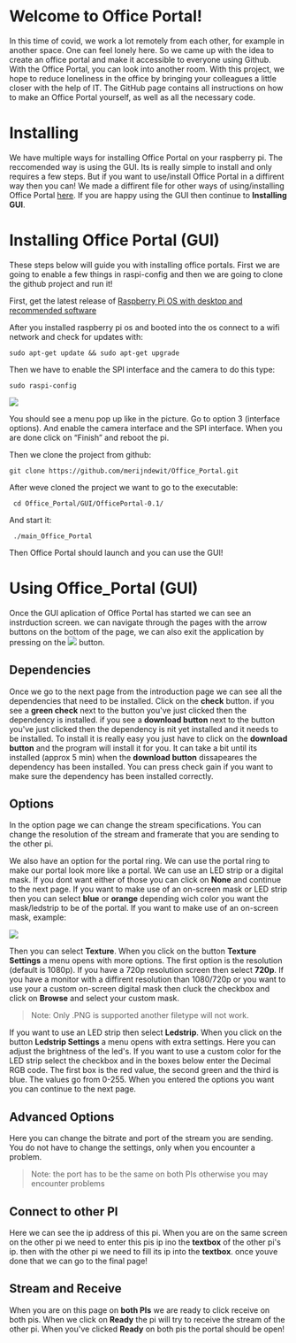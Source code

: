 # Welcome to Office Portal!

In this time of covid, we work a lot remotely from each other, for example in another space. One can feel lonely here. So we came up with the idea to create an office portal and make it accessible to everyone using Github. With the Office Portal, you can look into another room. With this project, we hope to reduce loneliness in the office by bringing your colleagues a little closer with the help of IT. The GitHub page contains all instructions on how to make an Office Portal yourself, as well as all the necessary code.

# Installing
We have multiple ways for installing Office Portal on your raspberry pi. The reccomended way is using the GUI. Its is really simple to install and only requires a few steps. But if you want to use/install Office Portal in a diffirent way then you can! We made a diffirent file for other ways of using/installing Office Portal [here](https://github.com/merijndewit/Office_Portal/blob/main/Other.md). If you are happy using the GUI then continue to **Installing GUI**. 

# Installing Office Portal (GUI)
These steps below will guide you with installing office portals. First we are going to enable a few things in raspi-config and then we are going to clone the github project and run it!

First, get the latest release of [Raspberry Pi OS with desktop and recommended software](https://www.raspberrypi.org/software/operating-systems/)

After you installed raspberry pi os and booted into the os connect to a wifi network and check for updates with:

  

	sudo apt-get update && sudo apt-get upgrade

  

Then we have to enable the SPI interface and the camera to do this type:

	sudo raspi-config
  
![](https://lh3.googleusercontent.com/N5ixPNQmhdGdpBPIRT9QnviQ9U4I8VzbxSc9oxz7mwE_Pi2Kz2-xPr5xk3ogaVI8aaA9b6JzIURP9MjG-w-Z-eqWHvUbEroG8IY3Mdf3h1qxTKxCTX9ItYy9goHzbiTeFQV3KtPs)

You should see a menu pop up like in the picture. Go to option 3 (interface options). And enable the camera interface and the SPI interface. When you are done click on “Finish” and reboot the pi.

  
Then we clone the project from github:

	git clone https://github.com/merijndewit/Office_Portal.git

After weve cloned the project we want to go to the executable:

	 cd Office_Portal/GUI/OfficePortal-0.1/
And start it:

	 ./main_Office_Portal 


Then Office Portal should launch and you can use the GUI!

# Using Office_Portal (GUI)
Once the GUI aplication of Office Portal has started we can see an instrduction screen. we can navigate through the pages with the arrow buttons on the bottom of the page, we can also exit the application by pressing on the ![](https://lh5.googleusercontent.com/qodMuUYRw6y9x0WXSMwhKf-ZAojzPM1lCM52Kvmn75560lSEYFjUx3Bp_xZyysHJOhWI725JOtboAflUWQ9DH3U2uC7x-_gL1oCRDz2QaHu1G_qEGMHmDwnfQ42YzawHteMh_hna) button.

## Dependencies
Once we go to the next page from the introduction page we can see all the dependencies that need to be installed. Click on the **check** button. if you see a **green check** next to the button you've just clicked then the dependency is installed. if you see a **download button** next to the button you've just clicked then the dependency is nit yet installed and it needs to be installed. To install it is really easy you just have to click on the **download button** and the program will install it for you. It can take a bit until its installed (approx 5 min) when the **download button** dissapeares the dependency has been installed. You can press check gain if you want to make sure the dependency has been installed correctly. 

## Options
In the option page we can change the stream specifications. You can change the resolution of the stream and framerate that you are sending to the other pi.

We also have an option for the portal ring. We can use the portal ring to make our portal look more like a portal. We can use an LED strip or a digital mask. If you dont want either of those you can click on **None** and continue to the next page. If you want to make use of an on-screen mask or LED strip then you can select **blue** or  **orange** depending wich color you want the mask/ledstrip to be of the portal. If you want to make use of an on-screen mask, example:

![](https://lh5.googleusercontent.com/X2p26R8XaFDW5qQZAvL3D1nfS4F5fgQ2VNSqUXmALaSQMEybxWikpIITuIYjHFoxezHeKY6f5l1cJ_QrcdaU0CRgtlsF1QLjLHCt0Rb7rjFzXMHfuhUoxevKXVNb15VyGmH3Yyw2)

Then you can select **Texture**. When you click on the button **Texture Settings** a menu opens with more options. The first option is the resolution (default is 1080p). If you have a 720p resolution screen then select **720p**. If you have a monitor with a diffirent resolution than 1080/720p or you want to use your a custom on-screen digital mask then cluck the checkbox and click on **Browse** and select your custom mask. 
>Note: Only .PNG is supported another filetype will not work.

If you want to use an LED strip then select **Ledstrip**. When you click on the button **Ledstrip Settings** a menu opens with extra settings. Here you can adjust the brightness of the led's. If you want to use a custom color for the LED strip select the checkbox and in the boxes below enter the Decimal RGB code. The first box is the red value, the second green and the third is blue. The values go from 0-255.
When you entered the options you want you can continue to the next page.
 

## Advanced Options
Here you can change the bitrate and port of the stream you are sending. 
You do not have to change the settings, only when you encounter a problem.

>Note: the port has to be the same on both PIs otherwise you may encounter problems
## Connect to other PI
Here we can see the ip address of this pi. When you are on the same screen on the other pi we need to enter this pis ip ino the **textbox** of the other pi's ip. then with the other pi we need to fill its ip into the **textbox**. once youve done that we can go to the final page!

## Stream and Receive
When you are on this page on **both PIs** we are ready to click receive on both pis. When we click on **Ready** the pi will try to receive the stream of the other pi. When you've clicked **Ready** on both pis the portal should be open! 
